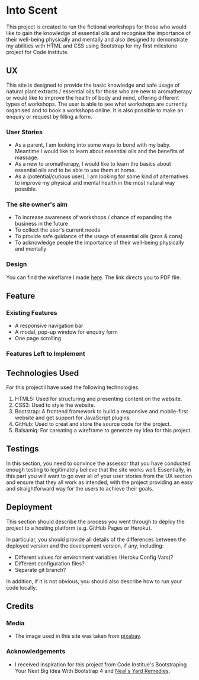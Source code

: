 # Into Scent 

This project is created to run the fictional workshops for those who would like to gain the knowledge of essential oils and recognise the importance of their well-being physically and mentally 
and also designed to demonstrate my abilities with HTML and CSS using Bootstrap for my first milestone project for Code Institute. 

## UX

This site is designed to provide the basic knowledge and safe usage of natural plant extracts / essential oils for those who are new to aromatherapy 
or would like to improve the health of body and mind, offering different types of workshops. The user is able to see what workshops are currently organised and  to book a workshops online. 
It is also possible to make an enquiry or request by filling a form.

### User Stories

- As a parent, I am looking into some ways to bond with my baby. Meantime I would like to learn about essential oils and the benefits of massage. 
- As a new to aromatherapy, I would like to learn the basics about essential oils and to be able to use them at home.
- As a (potential/curious user), I am looking for some kind of alternatives to improve my physical and mental health in the most natural way possible.

### The site owner's aim

- To increase awareness of workshops / chance of expanding the business in the future 
- To collect the user's current needs
- To provide safe guidance of the usage of essential oils  (pros & cons)
- To acknowledge people the importance of their well-being physically and mentally

### Design

You can find the wireflame I made [here](wireframe/wireframe.pdf). The link directs you to PDF file.

## Feature

### Existing Features
- A responsive navigation bar
- A modal, pop-up window for enquiry form
- One page scrolling


### Features Left to Implement

## Technologies Used

For this project I have used the following technologies.

1. HTML5: Used for structuring and presenting content on the website.
2. CSS3: Used to style the website.
3. Bootstrap: A frontend framework to build a responsive and moblie-first website and get support for JavaScript plugins.
4. GitHub: Used to creat and store the source code for the project.
5. Balsamiq: For careating a wireframe to generate my idea for this project.


## Testings

In this section, you need to convince the assessor that you have conducted enough testing to legitimately believe that the site works well. Essentially, in this part you will want to go over all of your user stories from the UX section and ensure that they all work as intended, with the project providing an easy and straightforward way for the users to achieve their goals.


## Deployment

This section should describe the process you went through to deploy the project to a hosting platform (e.g. GitHub Pages or Heroku).

In particular, you should provide all details of the differences between the deployed version and the development version, if any, including:
- Different values for environment variables (Heroku Config Vars)?
- Different configuration files?
- Separate git branch?

In addition, if it is not obvious, you should also describe how to run your code locally.


## Credits

### Media
- The image used in this site was taken from [pixabay](https://pixabay.com/users/mareefe-2090044/).

### Acknowledgements

- I received inspiration for this project from Code Institue's Bootstraping  Your Next Big Idea With Bootstrap 4 
and [Neal's Yard Remedies](https://www.nealsyardremedies.com/).

